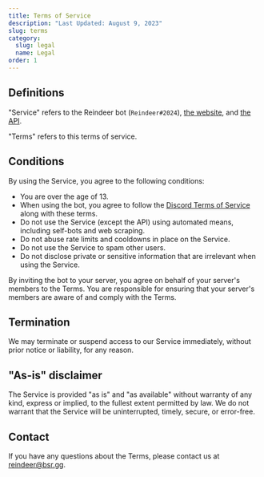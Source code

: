 ```yaml
---
title: Terms of Service
description: "Last Updated: August 9, 2023"
slug: terms
category:
  slug: legal
  name: Legal
order: 1
---
```


## Definitions

"Service" refers to the Reindeer bot (`Reindeer#2024`), [the website](https://reindeer.bsr.gg/), and
[the API](https://api-reindeer.bsr.gg/).

"Terms" refers to this terms of service.

## Conditions

By using the Service, you agree to the following conditions:

- You are over the age of 13.
- When using the bot, you agree to follow the [Discord Terms of Service](https://discord.com/terms) along with these
  terms.
- Do not use the Service (except the API) using automated means, including self-bots and web scraping.
- Do not abuse rate limits and cooldowns in place on the Service.
- Do not use the Service to spam other users.
- Do not disclose private or sensitive information that are irrelevant when using the Service.

By inviting the bot to your server, you agree on behalf of your server's members to the Terms. You are responsible for
ensuring that your server's members are aware of and comply with the Terms.

## Termination

We may terminate or suspend access to our Service immediately, without prior notice or liability, for any reason.

## "As-is" disclaimer

The Service is provided "as is" and "as available" without warranty of any kind, express or implied, to the fullest
extent permitted by law. We do not warrant that the Service will be uninterrupted, timely, secure, or error-free.

## Contact

If you have any questions about the Terms, please contact us at [reindeer@bsr.gg](mailto:reindeer@bsr.gg).
